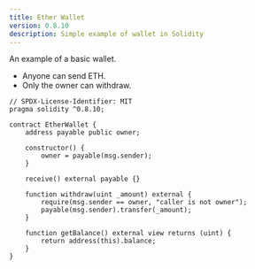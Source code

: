 ```yaml
---
title: Ether Wallet
version: 0.8.10
description: Simple example of wallet in Solidity
---
```


An example of a basic wallet.

- Anyone can send ETH.
- Only the owner can withdraw.

```solidity
// SPDX-License-Identifier: MIT
pragma solidity ^0.8.10;

contract EtherWallet {
    address payable public owner;

    constructor() {
        owner = payable(msg.sender);
    }

    receive() external payable {}

    function withdraw(uint _amount) external {
        require(msg.sender == owner, "caller is not owner");
        payable(msg.sender).transfer(_amount);
    }

    function getBalance() external view returns (uint) {
        return address(this).balance;
    }
}

```
